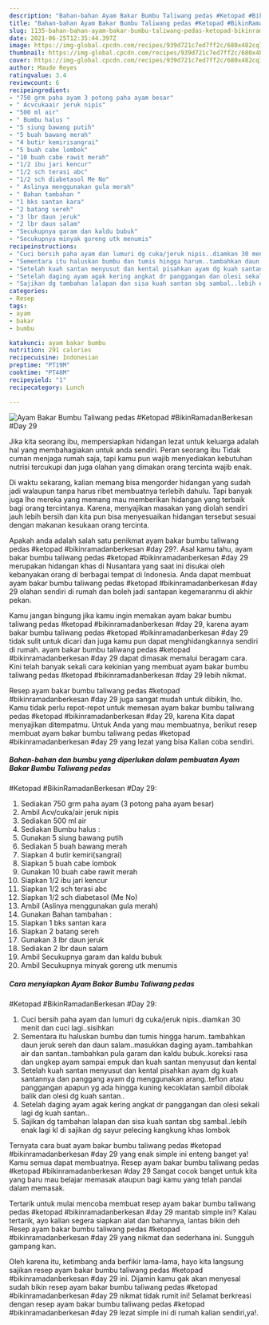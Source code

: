 ```yaml
---
description: "Bahan-bahan Ayam Bakar Bumbu Taliwang pedas #Ketopad #BikinRamadanBerkesan #Day 29 yang nikmat dan Mudah Dibuat"
title: "Bahan-bahan Ayam Bakar Bumbu Taliwang pedas #Ketopad #BikinRamadanBerkesan #Day 29 yang nikmat dan Mudah Dibuat"
slug: 1135-bahan-bahan-ayam-bakar-bumbu-taliwang-pedas-ketopad-bikinramadanberkesan-day-29-yang-nikmat-dan-mudah-dibuat
date: 2021-06-25T12:35:44.397Z
image: https://img-global.cpcdn.com/recipes/939d721c7ed7ff2c/680x482cq70/ayam-bakar-bumbu-taliwang-pedas-ketopad-bikinramadanberkesan-day-29-foto-resep-utama.jpg
thumbnail: https://img-global.cpcdn.com/recipes/939d721c7ed7ff2c/680x482cq70/ayam-bakar-bumbu-taliwang-pedas-ketopad-bikinramadanberkesan-day-29-foto-resep-utama.jpg
cover: https://img-global.cpcdn.com/recipes/939d721c7ed7ff2c/680x482cq70/ayam-bakar-bumbu-taliwang-pedas-ketopad-bikinramadanberkesan-day-29-foto-resep-utama.jpg
author: Maude Reyes
ratingvalue: 3.4
reviewcount: 6
recipeingredient:
- "750 grm paha ayam 3 potong paha ayam besar"
- " Acvcukaair jeruk nipis"
- "500 ml air"
- " Bumbu halus "
- "5 siung bawang putih"
- "5 buah bawang merah"
- "4 butir kemirisangrai"
- "5 buah cabe lombok"
- "10 buah cabe rawit merah"
- "1/2 ibu jari kencur"
- "1/2 sch terasi abc"
- "1/2 sch diabetasol Me No"
- " Aslinya menggunakan gula merah"
- " Bahan tambahan "
- "1 bks santan kara"
- "2 batang sereh"
- "3 lbr daun jeruk"
- "2 lbr daun salam"
- "Secukupnya garam dan kaldu bubuk"
- "Secukupnya minyak goreng utk menumis"
recipeinstructions:
- "Cuci bersih paha ayam dan lumuri dg cuka/jeruk nipis..diamkan 30 menit dan cuci lagi..sisihkan"
- "Sementara itu haluskan bumbu dan tumis hingga harum..tambahkan daun jeruk sereh dan daun salam..masukkan daging ayam..tambahkan air dan santan..tambahkan pula garam dan kaldu bubuk..koreksi rasa dan ungkep ayam sampai empuk dan kuah santan menyusut dan kental"
- "Setelah kuah santan menyusut dan kental pisahkan ayam dg kuah santannya dan panggang ayam dg menggunakan arang..teflon atau panggangan apapun yg ada hingga kuning kecoklatan sambil dibolak balik dan olesi dg kuah santan.."
- "Setelah daging ayam agak kering angkat dr panggangan dan olesi sekali lagi dg kuah santan.."
- "Sajikan dg tambahan lalapan dan sisa kuah santan sbg sambal..lebih enak lagi kl di sajikan dg sayur pelecing kangkung khas lombok"
categories:
- Resep
tags:
- ayam
- bakar
- bumbu

katakunci: ayam bakar bumbu 
nutrition: 291 calories
recipecuisine: Indonesian
preptime: "PT19M"
cooktime: "PT48M"
recipeyield: "1"
recipecategory: Lunch

---
```



![Ayam Bakar Bumbu Taliwang pedas
#Ketopad
#BikinRamadanBerkesan
#Day 29](https://img-global.cpcdn.com/recipes/939d721c7ed7ff2c/680x482cq70/ayam-bakar-bumbu-taliwang-pedas-ketopad-bikinramadanberkesan-day-29-foto-resep-utama.jpg)

Jika kita seorang ibu, mempersiapkan hidangan lezat untuk keluarga adalah hal yang membahagiakan untuk anda sendiri. Peran seorang ibu Tidak cuman menjaga rumah saja, tapi kamu pun wajib menyediakan kebutuhan nutrisi tercukupi dan juga olahan yang dimakan orang tercinta wajib enak.

Di waktu  sekarang, kalian memang bisa mengorder hidangan yang sudah jadi walaupun tanpa harus ribet membuatnya terlebih dahulu. Tapi banyak juga lho mereka yang memang mau memberikan hidangan yang terbaik bagi orang tercintanya. Karena, menyajikan masakan yang diolah sendiri jauh lebih bersih dan kita pun bisa menyesuaikan hidangan tersebut sesuai dengan makanan kesukaan orang tercinta. 



Apakah anda adalah salah satu penikmat ayam bakar bumbu taliwang pedas
#ketopad
#bikinramadanberkesan
#day 29?. Asal kamu tahu, ayam bakar bumbu taliwang pedas
#ketopad
#bikinramadanberkesan
#day 29 merupakan hidangan khas di Nusantara yang saat ini disukai oleh kebanyakan orang di berbagai tempat di Indonesia. Anda dapat membuat ayam bakar bumbu taliwang pedas
#ketopad
#bikinramadanberkesan
#day 29 olahan sendiri di rumah dan boleh jadi santapan kegemaranmu di akhir pekan.

Kamu jangan bingung jika kamu ingin memakan ayam bakar bumbu taliwang pedas
#ketopad
#bikinramadanberkesan
#day 29, karena ayam bakar bumbu taliwang pedas
#ketopad
#bikinramadanberkesan
#day 29 tidak sulit untuk dicari dan juga kamu pun dapat menghidangkannya sendiri di rumah. ayam bakar bumbu taliwang pedas
#ketopad
#bikinramadanberkesan
#day 29 dapat dimasak memalui beragam cara. Kini telah banyak sekali cara kekinian yang membuat ayam bakar bumbu taliwang pedas
#ketopad
#bikinramadanberkesan
#day 29 lebih nikmat.

Resep ayam bakar bumbu taliwang pedas
#ketopad
#bikinramadanberkesan
#day 29 juga sangat mudah untuk dibikin, lho. Kamu tidak perlu repot-repot untuk memesan ayam bakar bumbu taliwang pedas
#ketopad
#bikinramadanberkesan
#day 29, karena Kita dapat menyajikan ditempatmu. Untuk Anda yang mau membuatnya, berikut resep membuat ayam bakar bumbu taliwang pedas
#ketopad
#bikinramadanberkesan
#day 29 yang lezat yang bisa Kalian coba sendiri.

<!--inarticleads1-->

##### Bahan-bahan dan bumbu yang diperlukan dalam pembuatan Ayam Bakar Bumbu Taliwang pedas
#Ketopad
#BikinRamadanBerkesan
#Day 29:

1. Sediakan 750 grm paha ayam (3 potong paha ayam besar)
1. Ambil  Acv/cuka/air jeruk nipis
1. Sediakan 500 ml air
1. Sediakan  Bumbu halus :
1. Gunakan 5 siung bawang putih
1. Sediakan 5 buah bawang merah
1. Siapkan 4 butir kemiri(sangrai)
1. Siapkan 5 buah cabe lombok
1. Gunakan 10 buah cabe rawit merah
1. Siapkan 1/2 ibu jari kencur
1. Siapkan 1/2 sch terasi abc
1. Siapkan 1/2 sch diabetasol (Me No)
1. Ambil  (Aslinya menggunakan gula merah)
1. Gunakan  Bahan tambahan :
1. Siapkan 1 bks santan kara
1. Siapkan 2 batang sereh
1. Gunakan 3 lbr daun jeruk
1. Sediakan 2 lbr daun salam
1. Ambil Secukupnya garam dan kaldu bubuk
1. Ambil Secukupnya minyak goreng utk menumis




<!--inarticleads2-->

##### Cara menyiapkan Ayam Bakar Bumbu Taliwang pedas
#Ketopad
#BikinRamadanBerkesan
#Day 29:

1. Cuci bersih paha ayam dan lumuri dg cuka/jeruk nipis..diamkan 30 menit dan cuci lagi..sisihkan
1. Sementara itu haluskan bumbu dan tumis hingga harum..tambahkan daun jeruk sereh dan daun salam..masukkan daging ayam..tambahkan air dan santan..tambahkan pula garam dan kaldu bubuk..koreksi rasa dan ungkep ayam sampai empuk dan kuah santan menyusut dan kental
1. Setelah kuah santan menyusut dan kental pisahkan ayam dg kuah santannya dan panggang ayam dg menggunakan arang..teflon atau panggangan apapun yg ada hingga kuning kecoklatan sambil dibolak balik dan olesi dg kuah santan..
1. Setelah daging ayam agak kering angkat dr panggangan dan olesi sekali lagi dg kuah santan..
1. Sajikan dg tambahan lalapan dan sisa kuah santan sbg sambal..lebih enak lagi kl di sajikan dg sayur pelecing kangkung khas lombok




Ternyata cara buat ayam bakar bumbu taliwang pedas
#ketopad
#bikinramadanberkesan
#day 29 yang enak simple ini enteng banget ya! Kamu semua dapat membuatnya. Resep ayam bakar bumbu taliwang pedas
#ketopad
#bikinramadanberkesan
#day 29 Sangat cocok banget untuk kita yang baru mau belajar memasak ataupun bagi kamu yang telah pandai dalam memasak.

Tertarik untuk mulai mencoba membuat resep ayam bakar bumbu taliwang pedas
#ketopad
#bikinramadanberkesan
#day 29 mantab simple ini? Kalau tertarik, ayo kalian segera siapkan alat dan bahannya, lantas bikin deh Resep ayam bakar bumbu taliwang pedas
#ketopad
#bikinramadanberkesan
#day 29 yang nikmat dan sederhana ini. Sungguh gampang kan. 

Oleh karena itu, ketimbang anda berfikir lama-lama, hayo kita langsung sajikan resep ayam bakar bumbu taliwang pedas
#ketopad
#bikinramadanberkesan
#day 29 ini. Dijamin kamu gak akan menyesal sudah bikin resep ayam bakar bumbu taliwang pedas
#ketopad
#bikinramadanberkesan
#day 29 nikmat tidak rumit ini! Selamat berkreasi dengan resep ayam bakar bumbu taliwang pedas
#ketopad
#bikinramadanberkesan
#day 29 lezat simple ini di rumah kalian sendiri,ya!.

